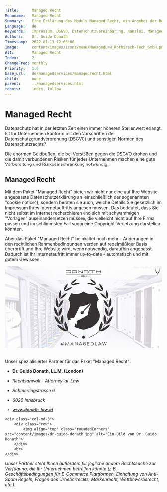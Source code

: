 ```yaml
---
Title:      Managed Recht
Menuname:   Managed Recht
Summary:    Eine Erklärung des Moduls Managed Recht, ein Angebot der Rothirsch Tech. GmbH und der Partnerkanzlei Dr. Gudio Donath, LL.M. (London)
Language:   de
Keywords:   Impressum, DSGVO, Datenschutzvereinbarung, Kanzlei, Managed, Tirol
Authors:    Dr. Guido Donath
Timestamp:  2022-01-13_12:03:00
Image:      content/images/icons/menu/ManagedLaw_Rothirsch-Tech_GmbH.png
Alt:        Managed Recht
Index:      2
ChangeFreq: monthly
Priority:   1.0
base_url:   de/managedservices/managedrecht.html
child:      none
parent:     ../managedservices.html
robots:     index, follow
---
```


# Managed Recht

Datenschutz hat in der letzten Zeit einen immer höheren Stellenwert erlangt. Ist Ihr Unternehmen konform mit den Vorschriften der Datenschutzgrundverordnung (DSGVO) und sonstigen Normen des Datenschutzrechts?

Die enormen Geldbußen, die bei Verstößen gegen die DSGVO drohen und die damit verbundenen Risiken für jedes Unternehmen machen eine gute Vorbereitung und Risikoeinschränkung notwendig.

## Managed Recht

Mit dem Paket "Managed Recht" bieten wir nicht nur eine auf Ihre Website angepasste Datenschutzerklärung an (einschließlich der sogenannten "cookie notice"), sondern beraten sie auch, welche Details Sie gesetzlich im Impressum Ihres Internetauftritts angeben müssen. Das bedeutet, dass Sie nicht selbst im Internet recherchieren und sich mit schwammigen "Vorlagen" auseinandersetzen müssen, die vielleicht nicht auf Ihre Firma passen und im schlimmsten Fall sogar eine Copyright-Verletzung darstellen könnten.

Aber das Paket "Managed Recht" beinhaltet noch mehr - Änderungen in den rechtlichen Rahmenbedingungen werden auf regelmäßiger Basis überprüft und Ihre Website wird, wenn notwendig, daraufhin angepasst. Dadurch ist Ihr Internetaufritt immer up-to-date - automatisch und mit gutem Gewissen.

![Ein Wappen mit einer Füllfeder als Muster umrandend von einem Lorbeerstrauch. Als Überschrift steht DonathLaw und darunter der Schriftzug Managed Law](content/images/ManagedLaw.png "Managed Law")
<br>
<br>

Unser spezialisierter Partner für das Paket "Managed Recht":

<!-- Adresse Dr. Guido Donath -->
<div class="row">
    <div class="col-md-7">
        <ul class="guidolist">
            <li class="light-color"><p><b>Dr. Guido Donath, LL.M. (London)</b></p></li>
            <li class="light-color"><p><i>Rechtsanwalt - Attorney-at-Law</i></p></li>
            <li class="light-color"><p><i>Schmerlingstrasse 6</i></p></li>
            <li class="light-color"><p><i>6020 Innsbruck</i></p></li>
            <li class="light-color"><p><i><a href="www.donath-law.at">www.donath-law.at</a></i></p></li>
        </ul>
    </div>

    <div class="col-md-3">
        <div class="row">
            <img align="top" class="roundedCorners" src="content/images/dr-guido-donath.jpg" alt="Ein Bild von Dr. Guido Donath">
        </div>
        <br>
    </div>
</div>
<!-- Adresse Dr. Guido Donath -->



*Unser Partner steht Ihnen außerdem für jegliche andere Rechtssache zur Verfügung, die Ihr Unternehmen betreffen könnte (z.B. Geschäftsbedingungen für E-Commerce Plattformen, Einhaltung von Anti-Spam Regeln, Fragen des Urheberrechts, Markenrecht, Wettbewerbsrecht, etc.).*
